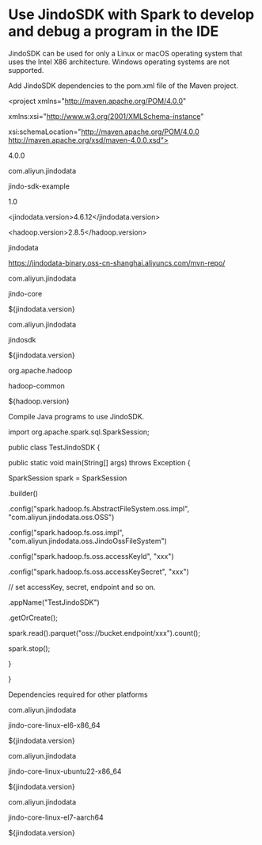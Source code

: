 # Use JindoSDK with Spark to develop and debug a program in the IDE

JindoSDK can be used for only a Linux or macOS operating system that uses the Intel X86 architecture. Windows operating systems are not supported.

Add JindoSDK dependencies to the pom.xml file of the Maven project.

<project xmlns="http://maven.apache.org/POM/4.0.0"

xmlns:xsi="http://www.w3.org/2001/XMLSchema-instance"

xsi:schemaLocation="http://maven.apache.org/POM/4.0.0 http://maven.apache.org/xsd/maven-4.0.0.xsd">

<modelVersion>4.0.0</modelVersion>

<groupId>com.aliyun.jindodata</groupId>

<artifactId>jindo-sdk-example</artifactId>

<version>1.0</version>

<properties>

<jindodata.version>4.6.12</jindodata.version>

<hadoop.version>2.8.5</hadoop.version>

</properties>

<repositories>

<!-- Add JindoData Maven Repository -->

<repository>

<id>jindodata</id>

<url>https://jindodata-binary.oss-cn-shanghai.aliyuncs.com/mvn-repo/</url>

</repository>

</repositories>

<dependencies>

<!-- add jindo-core -->

<dependency>

<groupId>com.aliyun.jindodata</groupId>

<artifactId>jindo-core</artifactId>

<version>${jindodata.version}</version>

</dependency>

<!-- add jindo-core-extended-jar if you need support other platform -->

<!-- add jindo-hadoop-sdk -->

<dependency>

<groupId>com.aliyun.jindodata</groupId>

<artifactId>jindosdk</artifactId>

<version>${jindodata.version}</version>

</dependency>

<!-- add hadoop dependency. -->

<dependency>

<groupId>org.apache.hadoop</groupId>

<artifactId>hadoop-common</artifactId>

<version>${hadoop.version}</version>

</dependency>

</dependencies>

</project>

Compile Java programs to use JindoSDK.

import org.apache.spark.sql.SparkSession;

public class TestJindoSDK {

public static void main(String\[\] args) throws Exception {

SparkSession spark = SparkSession

.builder()

.config("spark.hadoop.fs.AbstractFileSystem.oss.impl", "com.aliyun.jindodata.oss.OSS")

.config("spark.hadoop.fs.oss.impl", "com.aliyun.jindodata.oss.JindoOssFileSystem")

.config("spark.hadoop.fs.oss.accessKeyId", "xxx")

.config("spark.hadoop.fs.oss.accessKeySecret", "xxx")

// set accessKey, secret, endpoint and so on.

.appName("TestJindoSDK")

.getOrCreate();

spark.read().parquet("oss://bucket.endpoint/xxx").count();

spark.stop();

}

}

  

Dependencies required for other platforms

<!-- add jindo-core-extended-jar for centos6 or el6 -->

<dependency>

<groupId>com.aliyun.jindodata</groupId>

<artifactId>jindo-core-linux-el6-x86\_64</artifactId>

<version>${jindodata.version}</version>

</dependency>

<!-- add jindo-core-extended-jar for ubuntu22 -->

<dependency>

<groupId>com.aliyun.jindodata</groupId>

<artifactId>jindo-core-linux-ubuntu22-x86\_64</artifactId>

<version>${jindodata.version}</version>

</dependency>

<!-- add jindo-core-extended-jar for aliyun yitian & alios (beta)-->

<dependency>

<groupId>com.aliyun.jindodata</groupId>

<artifactId>jindo-core-linux-el7-aarch64</artifactId>

<version>${jindodata.version}</version>

</dependency>